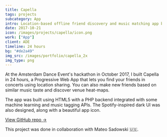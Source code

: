 ```yaml
---
title: Capella
tags: projects
subcategory: App
intro: Location-based offline friend discovery and music matching app built for Amsterdam Dance Event in 24 hours.
date: 2017-10-21
icon: /images/projects/capella/icon.png
work: ["App"]
client: ADE
timeline: 24 hours
bg: "#de2a49"
img_src: /images/portfolio/capella_2x
img_type: png
---
```


At the Amsterdam Dance Event's hackathon in October 2017, I built Capella in 24 hours, a Progressive Web App that lets you find your friends in concerts using location sharing. You can also make new friends based on similar music taste and discover venue heat-maps.

The app was built using HTML5 with a PHP backend integrated with some machine learning and music tagging APIs. The Spotify-inspired dark UI was also designed, along with a beautiful app icon.

[View GitHub repo &rarr;](https://github.com/AnandChowdhary/ade-hack)

<div class="three-images">
  <div><img alt="" src="/images/projects/capella/home.png"></div>
  <div><img alt="" src="/images/projects/capella/taste.png"></div>
  <div><img alt="" src="/images/projects/capella/location.png"></div>
</div>
<div class="three-images">
  <div><img alt="" src="/images/projects/capella/people.png"></div>
  <div><img alt="" src="/images/projects/capella/emergency.png"></div>
  <div><img alt="" src="/images/projects/capella/settings.png"></div>
</div>
<div class="shadow">
  <div class="two-images">
    <div><img alt="" src="/images/projects/capella/s1.jpg"></div>
    <div><img alt="" src="/images/projects/capella/s2.jpg"></div>
  </div>
  <div class="two-images">
    <div><img alt="" src="/images/projects/capella/s3.jpg"></div>
    <div><img alt="" src="/images/projects/capella/s4.jpg"></div>
  </div>
</div>
<div class="image"><img alt="" src="/images/projects/capella/1.jpg"></div>

<footer>This project was done in collaboration with Mateo Sadowski 🇺🇸.</footer>